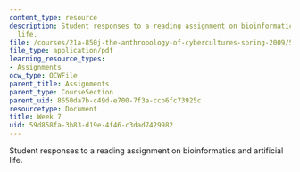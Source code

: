 ```yaml
---
content_type: resource
description: Student responses to a reading assignment on bioinformatics and artificial
  life.
file: /courses/21a-850j-the-anthropology-of-cybercultures-spring-2009/59d858fa3b83d19e4f46c3dad7429982_MIT21A_850Js09_week7.pdf
file_type: application/pdf
learning_resource_types:
- Assignments
ocw_type: OCWFile
parent_title: Assignments
parent_type: CourseSection
parent_uid: 8650da7b-c49d-e700-7f3a-ccb6fc73925c
resourcetype: Document
title: Week 7
uid: 59d858fa-3b83-d19e-4f46-c3dad7429982
---
```

Student responses to a reading assignment on bioinformatics and artificial life.

